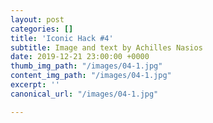 ```yaml
---
layout: post
categories: []
title: 'Iconic Hack #4'
subtitle: Image and text by Achilles Nasios
date: 2019-12-21 23:00:00 +0000
thumb_img_path: "/images/04-1.jpg"
content_img_path: "/images/04-1.jpg"
excerpt: ''
canonical_url: "/images/04-1.jpg"

---
```

